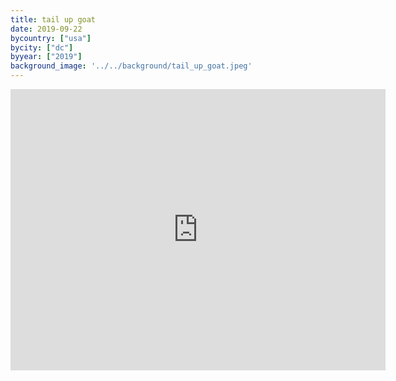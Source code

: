 ```yaml
---
title: tail up goat
date: 2019-09-22
bycountry: ["usa"]
bycity: ["dc"]
byyear: ["2019"]
background_image: '../../background/tail_up_goat.jpeg'
---
```


<iframe src="https://www.google.com/maps/embed?pb=!1m18!1m12!1m3!1d3104.016434964674!2d-77.0457072234992!3d38.92360184515672!2m3!1f0!2f0!3f0!3m2!1i1024!2i768!4f13.1!3m3!1m2!1s0x89b7b7d995ac3d81%3A0x2c18d8f309e12ec1!2sTail%20Up%20Goat!5e0!3m2!1sen!2sus!4v1701972159463!5m2!1sen!2sus" width="600" height="450" style="border:0;" allowfullscreen="" loading="lazy" referrerpolicy="no-referrer-when-downgrade"></iframe>